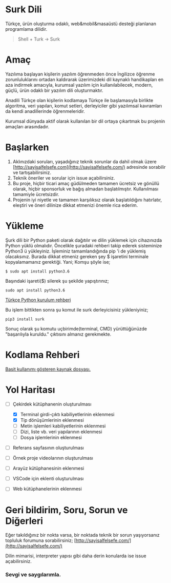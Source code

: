 
# Surk Dili
Türkçe, ürün oluşturma odaklı, web&mobil&masaüstü desteği planlanan programlama dilidir.

> Shell + Turk -> Surk

# Amaç
Yazılıma başlayan kişilerin yazılım öğrenmeden önce İngilizce öğrenme zorunluluklarını ortadan kaldırarak üzerimizdeki dil kaynaklı handikapları en aza indirmek amacıyla, kurumsal yazılım için kullanılabilecek, modern, güçlü, ürün odaklı bir yazılım dili oluşturmaktır.

Anadili Türkçe olan kişilerin kodlamaya Türkçe ile başlamasıyla birlikte algoritma, veri yapıları, komut setleri, derleyiciler gibi yazılımsal kavramları da kendi anadillerinde öğrenmeleridir.

Kurumsal dünyada aktif olarak kullanılan bir dil ortaya çıkartmak bu projenin amaçları arasındadır.


# Başlarken
1. Aklınızdaki soruları, yaşadığınız teknik sorunlar da dahil olmak üzere [http://sayisalfelsefe.com](http://sayisalfelsefe.com/) adresinde sorabilir ve tartışabilirsiniz.
2. Teknik öneriler ve sorular için issue açabilirsiniz.
3. Bu proje, hiçbir ticari amaç güdülmeden tamamen ücretsiz ve gönüllü olarak, hiçbir sponsorluk ve bağış almadan başlatılmıştır. Kullanılması tamamiyle ücretsizdir.
4. Projenin iyi niyetle ve tamamen karşılıksız olarak başlatıldığını hatırlatır, eleştiri ve öneri dilinize dikkat etmenizi önemle rica ederim. 


# Yükleme
Şurk dili bir Python paketi olarak dağıtılır ve dilin yüklemek için cihazınızda Python yüklü olmalıdır.
Öncelikle şuradaki rehberi takip ederek sisteminize Python3 ü yükleyiniz. İşleminiz tamamlandığında pip 'i de yüklemiş olacaksınız. 
Burada dikkat etmeniz gereken şey $ işaretini terminale kopyalamamanız gerektiği. Yani;
Komşu şöyle ise; 

    $ sudo apt install python3.6
   Başındaki işareti($) silerek şu şekilde yapıştırınız;
   

    sudo apt install python3.6

[Türkçe Python kurulum rehberi](https://tutorial.djangogirls.org/tr/python_installation/)

Bu işlem bittikten sonra şu komut ile surk derleyicisiniz yükleniyiniz;

    pip3 install surk

Sonuç olarak şu komutu uçbirimde(terminal, CMD) yürüttüğünüzde "başarılıyla kuruldu." çıktısını almanız gerekmekte.


# Kodlama Rehberi
[Basit kullanımı gösteren kaynak dosyası.](https://github.com/surkdili/surk/blob/master/KAYNAK.md)



# Yol Haritası

 - [ ] Çekirdek kütüphanenin oluşturulması
	 - [x] Terminal girdi-çıktı kabiliyetlerinin eklenmesi
	 - [x] Tip dönüşümlerinin eklenmesi
	 - [ ] Metin işlemleri kabiliyetlerinin eklenmesi
	 - [ ] Dizi, liste vb. veri yapılarının eklenmesi
	 - [ ] Dosya işlemlerinin eklenmesi
 - [ ] Referans sayfasının oluşturulması 
 - [ ] Örnek proje videolarının oluşturulması 
 - [ ] Arayüz kütüphanesinin eklenmesi 
 - [ ] VSCode için eklenti oluşturulması 
 - [ ] Web kütüphanelerinin eklenmesi



# Geri bildirim, Soru, Sorun ve Diğerleri
Eğer takıldığınız bir nokta varsa, bir noktada teknik bir sorun yaşıyorsanız topluluk forumuna sorabilirsiniz; [http://sayisalfelsefe.com/](http://sayisalfelsefe.com/)

Dilin mimarisi, interpreter yapısı gibi daha derin konularda ise issue açabilirsiniz.


### Sevgi ve saygılarımla.

